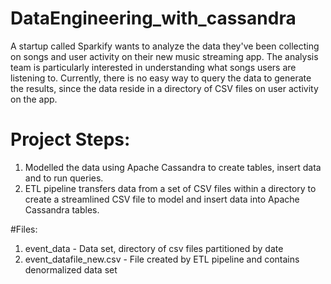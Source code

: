 # DataEngineering_with_cassandra
A startup called Sparkify wants to analyze the data they've been collecting on songs and user activity on their new music streaming app. 
The analysis team is particularly interested in understanding what songs users are listening to. 
Currently, there is no easy way to query the data to generate the results, since the data reside in a directory of CSV files on user activity on the app.

# Project Steps:
   1. Modelled the data using Apache Cassandra to create tables, insert data and to run queries.
   2. ETL pipeline transfers data from a set of CSV files within a directory to create a streamlined CSV file to model and insert data into Apache Cassandra tables.
   
#Files:
  1. event_data - Data set, directory of csv files partitioned by date
  2. event_datafile_new.csv - File created by ETL pipeline and contains denormalized data set
   
